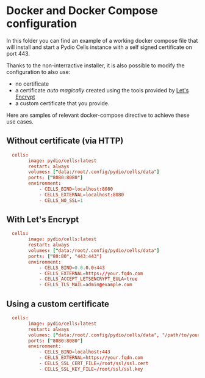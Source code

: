 # Docker and Docker Compose configuration

In this folder you can find an example of a working docker compose file that will install and start a Pydio Cells instance with a self signed certificate on port 443.

Thanks to the non-interractive installer, it is also possible to modify the configuration to also use:

- no certificate
- a certificate _auto magically_ created using the tools provided by [Let's Encrypt](https://letsencrypt.org/)
- a custom certificate that you provide.

Here are samples of relevant docker-compose directive to achieve these use cases.

## Without certificate (via HTTP)

```conf
  cells:
        image: pydio/cells:latest
        restart: always
        volumes: ["data:/root/.config/pydio/cells/data"]
        ports: ["8080:8080"]
        environment:
            - CELLS_BIND=localhost:8080
            - CELLS_EXTERNAL=localhost:8080
            - CELLS_NO_SSL=1
```

## With Let's Encrypt

```conf
  cells:
        image: pydio/cells:latest
        restart: always
        volumes: ["data:/root/.config/pydio/cells/data"]
        ports: ["80:80", "443:443"]
        environment:
            - CELLS_BIND=0.0.0.0:443
            - CELLS_EXTERNAL=https://your.fqdn.com
            - CELLS_ACCEPT_LETSENCRYPT_EULA=true
            - CELLS_TLS_MAIL=admin@example.com
```

## Using a custom certificate

```conf
  cells:
        image: pydio/cells:latest
        restart: always
        volumes: ["data:/root/.config/pydio/cells/data", "/path/to/your/ssl.cert:/root/ssl/ssl.cert", "/path/to/your/ssl.key:/root/ssl/ssl.key"]
        ports: ["8080:8080"]
        environment:
            - CELLS_BIND=localhost:443
            - CELLS_EXTERNAL=https://your.fqdn.com
            - CELLS_SSL_CERT_FILE=/root/ssl/ssl.cert
            - CELLS_SSL_KEY_FILE=/root/ssl/ssl.key
```